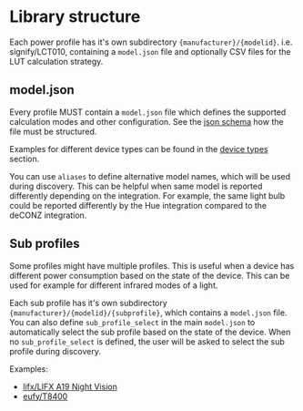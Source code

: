 # Library structure

Each power profile has it's own subdirectory `{manufacturer}/{modelid}`. i.e. signify/LCT010, containing a `model.json` file and optionally CSV files for the LUT calculation strategy.

## model.json

Every profile MUST contain a `model.json` file which defines the supported calculation modes and other configuration.
See the [json schema](https://github.com/bramstroker/homeassistant-powercalc/blob/master/profile_library/model_schema.json) how the file must be structured.

Examples for different device types can be found in the [device types](device-types/index.md) section.

You can use `aliases` to define alternative model names, which will be used during discovery.
This can be helpful when same model is reported differently depending on the integration. For example, the same light bulb could be reported differently by the Hue integration compared to the deCONZ integration.

## Sub profiles

Some profiles might have multiple profiles. This is useful when a device has different power consumption based on the state of the device.
This can be used for example for different infrared modes of a light.

Each sub profile has it's own subdirectory `{manufacturer}/{modelid}/{subprofile}`, which contains a `model.json` file.
You can also define `sub_profile_select` in the main `model.json` to automatically select the sub profile based on the state of the device.
When no `sub_profile_select` is defined, the user will be asked to select the sub profile during discovery.

Examples:

- [lifx/LIFX A19 Night Vision](https://github.com/bramstroker/homeassistant-powercalc/tree/master/profile_library/lifx/LIFX%20A19%20Night%20Vision)
- [eufy/T8400](https://github.com/bramstroker/homeassistant-powercalc/tree/master/profile_library/eufy/T8400)
